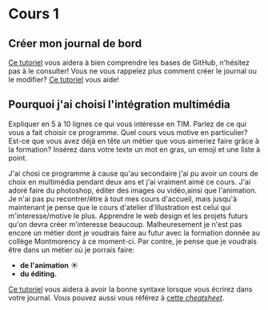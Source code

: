 # Cours 1
## Créer mon journal de bord
[Ce tutoriel](https://guides.github.com/activities/hello-world/) vous aidera à bien comprendre les bases de GitHub, n'hésitez pas à le consulter!
Vous ne vous rappelez plus comment créer le journal ou le modifier? [Ce tutoriel](https://youtu.be/lX3bpuLK_Sg) vous aide! 

## Pourquoi j'ai choisi l'intégration multimédia
Expliquer en 5 à 10 lignes ce qui vous intéresse en TIM. Parlez de ce qui vous a fait choisir ce programme. Quel cours vous motive en particulier? Est-ce que vous avez déjà en tête un métier que vous aimeriez faire grâce à la formation? Insérez dans votre texte un mot en gras, un emoji et une liste à point. 

J'ai chosi ce programme à cause qu'au secondaire j'ai pu avoir un cours de choix en multimédia pendant deux ans et j'ai vraiment aimé ce cours. J'ai adoré faire du photoshop, éditer des images ou vidéo,ainsi que l'animation. Je n'ai pas pu recontrer/être à tout mes cours d'accueil, mais jusqu'à maintenant je pense que le cours d'atelier d'illustration est celui qui m'interesse/motive le plus. Apprendre le web design et les projets futurs qu'on devra créer m'interesse beaucoup. Malheuresement je n'est pas encore un métier dont je voudrais faire au futur avec la formation donnée au collège Montmorency à ce moment-ci. Par contre, je pense que je voudrais être dans un métier où je porrais faire: 
* __de l'animation__ ☀️
*  __du éditing.__



[Ce tutoriel](https://guides.github.com/features/mastering-markdown/) vous aidera à avoir la bonne syntaxe lorsque vous écrirez dans votre journal. Vous pouvez aussi vous référez à [cette *cheatsheet*](https://github.com/tchapi/markdown-cheatsheet/blob/master/README.md). 





